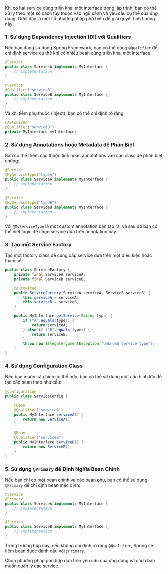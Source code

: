 Khi có hai service cùng triển khai một interface trong lập trình, bạn có thể xử lý theo một số cách tùy thuộc vào ngữ cảnh và yêu cầu cụ thể của ứng dụng. Dưới đây là một số phương pháp phổ biến để giải quyết tình huống này:

### 1. **Sử dụng Dependency Injection (DI) với Qualifiers**

Nếu bạn đang sử dụng Spring Framework, bạn có thể dùng `@Qualifier` để chỉ định service cụ thể khi có nhiều bean cùng triển khai một interface.

```java
@Service
public class ServiceA implements MyInterface {
    // implementation
}

@Service
@Qualifier("serviceB")
public class ServiceB implements MyInterface {
    // implementation
}
```

Và khi tiêm phụ thuộc (inject), bạn có thể chỉ định rõ ràng:

```java
@Autowired
@Qualifier("serviceB")
private MyInterface myInterface;
```

### 2. **Sử dụng Annotations hoặc Metadata để Phân Biệt**

Bạn có thể thêm các thuộc tính hoặc annotations vào các class để phân biệt chúng:

```java
@Service
@MyServiceType("typeA")
public class ServiceA implements MyInterface {
    // implementation
}

@Service
@MyServiceType("typeB")
public class ServiceB implements MyInterface {
    // implementation
}
```

Với `@MyServiceType` là một custom annotation bạn tạo ra, và sau đó bạn có thể viết logic để chọn service dựa trên annotation này.

### 3. **Tạo một Service Factory**

Tạo một factory class để cung cấp service dựa trên một điều kiện hoặc tham số:

```java
public class ServiceFactory {
    private final ServiceA serviceA;
    private final ServiceB serviceB;

    @Autowired
    public ServiceFactory(ServiceA serviceA, ServiceB serviceB) {
        this.serviceA = serviceA;
        this.serviceB = serviceB;
    }

    public MyInterface getService(String type) {
        if ("A".equals(type)) {
            return serviceA;
        } else if ("B".equals(type)) {
            return serviceB;
        }
        throw new IllegalArgumentException("Unknown service type");
    }
}
```

### 4. **Sử dụng Configuration Class**

Nếu bạn muốn cấu hình cụ thể hơn, bạn có thể sử dụng một cấu hình lớp để tạo các bean theo nhu cầu:

```java
@Configuration
public class ServiceConfig {

    @Bean
    @Qualifier("serviceA")
    public MyInterface serviceA() {
        return new ServiceA();
    }

    @Bean
    @Qualifier("serviceB")
    public MyInterface serviceB() {
        return new ServiceB();
    }
}
```

### 5. **Sử dụng `@Primary` để Định Nghĩa Bean Chính**

Nếu bạn chỉ có một bean chính và các bean phụ, bạn có thể sử dụng `@Primary` để chỉ định bean mặc định:

```java
@Service
@Primary
public class ServiceA implements MyInterface {
    // implementation
}

@Service
public class ServiceB implements MyInterface {
    // implementation
}
```

Trong trường hợp này, nếu không chỉ định rõ ràng `@Qualifier`, Spring sẽ tiêm bean được đánh dấu với `@Primary`.

Chọn phương pháp phù hợp dựa trên yêu cầu của ứng dụng và cách bạn muốn quản lý các service.